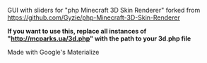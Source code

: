 GUI with sliders for "php Minecraft 3D Skin Renderer"
forked from https://github.com/Gyzie/php-Minecraft-3D-Skin-Renderer

**If you want to use this, replace all instances of "http://mcparks.ua/3d.php" with the path to your 3d.php file**

Made with Google's Materialize